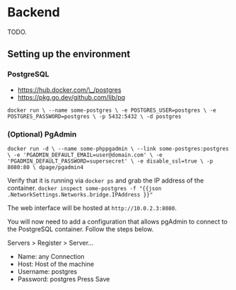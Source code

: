 # Backend

TODO.

## Setting up the environment

### PostgreSQL

- https://hub.docker.com/\_/postgres
- https://pkg.go.dev/github.com/lib/pq

`docker run \
	--name some-postgres \
    -e POSTGRES_USER=postgres \
	-e POSTGRES_PASSWORD=postgres \
	-p 5432:5432 \
	-d postgres`

### (Optional) PgAdmin

`docker run -d \
    --name some-phppgadmin \
    --link some-postgres:postgres \
    -e 'PGADMIN_DEFAULT_EMAIL=user@domain.com' \
    -e 'PGADMIN_DEFAULT_PASSWORD=supersecret' \
    -e disable_ssl=true \
    -p 8080:80 \
    dpage/pgadmin4`

Verify that it is running via `docker ps` and grab the IP address of the container.
`docker inspect some-postgres -f "{{json .NetworkSettings.Networks.bridge.IPAddress }}"`

The web interface will be hosted at `http://10.0.2.3:8080`.

You will now need to add a configuration that allows pgAdmin to connect to
the PostgreSQL container. Follow the steps below.

Servers > Register > Server...

- Name: any
  Connection
- Host: Host of the machine
- Username: postgres
- Password: postgres
  Press Save

